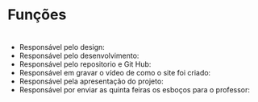 # **Funções** <h1>


* Responsável pelo design:<br>
* Responsável pelo desenvolvimento:<br>
* Responsável pelo repositorio e Git Hub:<br>
* Responsável em gravar o vídeo de como o site foi criado:<br>
* Responsável pela apresentação do projeto:<br>
* Responsável por enviar as quinta feiras os esboços para o professor: <br>




